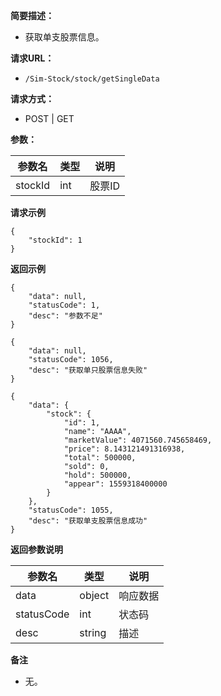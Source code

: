**简要描述：**

- 获取单支股票信息。

**请求URL：**

- ` /Sim-Stock/stock/getSingleData `

**请求方式：**

- POST | GET

**参数：**

| 参数名 | 类型 | 说明 |
| --- | --- | --- |
| stockId | int | 股票ID |

**请求示例**

```
{
	"stockId": 1
}
```

**返回示例**

```
{
    "data": null,
    "statusCode": 1,
    "desc": "参数不足"
}

{
    "data": null,
    "statusCode": 1056,
    "desc": "获取单只股票信息失败"
}

{
    "data": {
        "stock": {
            "id": 1,
            "name": "AAAA",
            "marketValue": 4071560.745658469,
            "price": 8.143121491316938,
            "total": 500000,
            "sold": 0,
            "hold": 500000,
            "appear": 1559318400000
        }
    },
    "statusCode": 1055,
    "desc": "获取单支股票信息成功"
}
```

 **返回参数说明**

| 参数名 | 类型 | 说明 |
| --- | --- | --- |
| data | object | 响应数据 |
| statusCode | int | 状态码 |
| desc | string | 描述 |

 **备注**

- 无。


